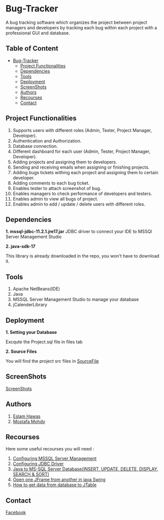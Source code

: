 # Bug-Tracker
A bug tracking software which organizes the project between project managers and developers by tracking each bug within each project with a professional GUI and database.

## Table of Content
- [Bug-Tracker](#bug-tracker)
  * [Project Functionalities](#project-functionalities)
  * [Dependencies](#dependencies)
  * [Tools](#tools)
  * [Deployment](#deployment)
  * [ScreenShots](#screenshots)
  * [Authors](#authors)
  * [Recourses](#recourses)
  * [Contact](#contact)
  

## Project Functionalities
1.  Supports users with different roles (Admin, Tester, Project Manager, Developer).
2.  Authentication and Authorization.
3.  Database connection.
4.  Different dashboard for each user (Admin, Tester, Project Manager, Developer).
5.  Adding projects and assigning them to developers.
6.  Sending and receiving emails when assigning or finishing projects.
7.  Adding bugs tickets withing each project and assigning them to certain developer.
8.  Adding comments to each bug ticket.
9.  Enables tester to attach screenshot of bug.
10. Enables managers to check performance of developers and testers.
11. Enables admin to view all bugs of project.
12. Enables admin to add / update / delete users with different roles.

## Dependencies
**1. mssql-jdbc-11.2.1.jre17.jar**
JDBC driver to connect your IDE to MSSQl Server Management Studio

**2. java-sdk-17**

This library is already downloaded in the repo, you won't have to download it.

## Tools
1. Apache NetBeans(IDE)
2. Java
4. MSSQL Server Management Studio to manage your database
5. jCalenderLibrary 


## Deployment
**1. Setting your Database**

Excqute the Project.sql file in  files tab 

**2. Source Files**

You will find the project src files in [SourceFile](Login)

## ScreenShots
[ScreenShots](ScreenShots)




## Authors
1. [Eslam Hawas](https://github.com/eslamhawas)
2. [Mostafa Mohdy](https://github.com/momohdy)

## Recourses

Here some useful recourses you will need :

1. [Configuring MSSQL Server Management](https://www.youtube.com/watch?v=9k3ZmPsxar8)
2. [Configuring JDBC Driver](https://www.youtube.com/watch?v=VTmEFkanUso) 
3. [Java to MS-SQL Server Database(INSERT, UPDATE, DELETE, DISPLAY, SEARCH & SORT)](https://www.youtube.com/watch?v=UeElnmcsKKc&t=902s) 
4. [Open one JFrame from another in java Swing](https://www.youtube.com/watch?v=3dlvseTkRHg)
5. [How to get data from database to JTable](https://www.youtube.com/watch?v=frafcK6fhdQ&list=PLv1XiDDk9Y4dL6tCfVND9OUCWDoUZ7fz1&index=6)

## Contact 

[Facebook](https://web.facebook.com/Eslamm96)


